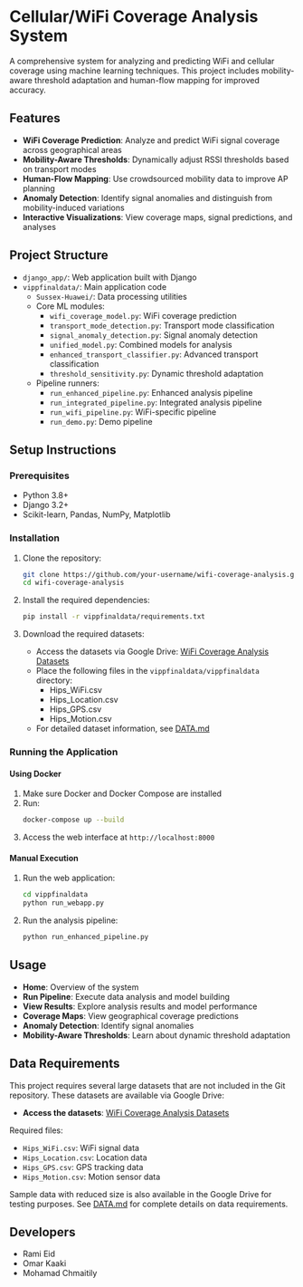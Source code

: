 # Cellular/WiFi Coverage Analysis System

A comprehensive system for analyzing and predicting WiFi and cellular coverage using machine learning techniques. This project includes mobility-aware threshold adaptation and human-flow mapping for improved accuracy.

## Features

- **WiFi Coverage Prediction**: Analyze and predict WiFi signal coverage across geographical areas
- **Mobility-Aware Thresholds**: Dynamically adjust RSSI thresholds based on transport modes
- **Human-Flow Mapping**: Use crowdsourced mobility data to improve AP planning
- **Anomaly Detection**: Identify signal anomalies and distinguish from mobility-induced variations
- **Interactive Visualizations**: View coverage maps, signal predictions, and analyses

## Project Structure

- `django_app/`: Web application built with Django
- `vippfinaldata/`: Main application code
  - `Sussex-Huawei/`: Data processing utilities
  - Core ML modules:
    - `wifi_coverage_model.py`: WiFi coverage prediction
    - `transport_mode_detection.py`: Transport mode classification
    - `signal_anomaly_detection.py`: Signal anomaly detection
    - `unified_model.py`: Combined models for analysis
    - `enhanced_transport_classifier.py`: Advanced transport classification
    - `threshold_sensitivity.py`: Dynamic threshold adaptation
  - Pipeline runners:
    - `run_enhanced_pipeline.py`: Enhanced analysis pipeline
    - `run_integrated_pipeline.py`: Integrated analysis pipeline
    - `run_wifi_pipeline.py`: WiFi-specific pipeline
    - `run_demo.py`: Demo pipeline

## Setup Instructions

### Prerequisites

- Python 3.8+
- Django 3.2+
- Scikit-learn, Pandas, NumPy, Matplotlib

### Installation

1. Clone the repository:
   ```bash
   git clone https://github.com/your-username/wifi-coverage-analysis.git
   cd wifi-coverage-analysis
   ```

2. Install the required dependencies:
   ```bash
   pip install -r vippfinaldata/requirements.txt
   ```

3. Download the required datasets:
   - Access the datasets via Google Drive: [WiFi Coverage Analysis Datasets](https://drive.google.com/drive/folders/YOUR_FOLDER_ID)
   - Place the following files in the `vippfinaldata/vippfinaldata` directory:
     - Hips_WiFi.csv
     - Hips_Location.csv
     - Hips_GPS.csv
     - Hips_Motion.csv
   - For detailed dataset information, see [DATA.md](DATA.md)

### Running the Application

#### Using Docker

1. Make sure Docker and Docker Compose are installed
2. Run:
   ```bash
   docker-compose up --build
   ```
3. Access the web interface at `http://localhost:8000`

#### Manual Execution

1. Run the web application:
   ```bash
   cd vippfinaldata
   python run_webapp.py
   ```

2. Run the analysis pipeline:
   ```bash
   python run_enhanced_pipeline.py
   ```

## Usage

- **Home**: Overview of the system
- **Run Pipeline**: Execute data analysis and model building
- **View Results**: Explore analysis results and model performance
- **Coverage Maps**: View geographical coverage predictions
- **Anomaly Detection**: Identify signal anomalies
- **Mobility-Aware Thresholds**: Learn about dynamic threshold adaptation

## Data Requirements

This project requires several large datasets that are not included in the Git repository. These datasets are available via Google Drive:

- **Access the datasets**: [WiFi Coverage Analysis Datasets](https://drive.google.com/drive/folders/1vQKn8IW6T640FIpk4j7a_UAGNGtwFIMI?usp=sharing)

Required files:
- `Hips_WiFi.csv`: WiFi signal data
- `Hips_Location.csv`: Location data
- `Hips_GPS.csv`: GPS tracking data
- `Hips_Motion.csv`: Motion sensor data

Sample data with reduced size is also available in the Google Drive for testing purposes. See [DATA.md](DATA.md) for complete details on data requirements.

## Developers

- Rami Eid
- Omar Kaaki
- Mohamad Chmaitily 